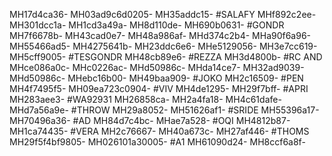 MH17d4ca36-
MH03ad9c6d0205-
MH35addc15-
#SALAFY
MHf892c2ee-
MH301dcc1a-
MH1cd3a49a-
MH8d110de-
MH690b0631-
#GONDR
MH7f6678b-
MH43cad0e7-
MH48a986af-
MHd374c2b4-
MHa90f6a96-
MH55466ad5-
MH4275641b-
MH23ddc6e6-
MHe5129056-
MH3e7cc619-
MH5cff9005-
#TESGONDR
MH48cb89e6-
#REZZA
MH3d4800b-
#RC AND
MHce086a0c-
MHc0226ac-
MHd50986c-
MHda14ce7-
MH32ad9039-
MHd50986c-
MHebc16b00-
MH49baa909-
#JOKO
MH2c16509-
#PEN
MH4f7495f5-
MH09ea723c0904-
#VIV
MH4de1295-
MH29f7bff-
#APRI
MH283aee3-
#WA92931
MH26858ca-
MH2a4fa18-
MH4c61dafe-
MHd7a56a9e-
#THROW
MH29a8052-
MH51626af1-
#SRIDE
MH55396a17-
MH70496a36-
#AD
MH84d7c4bc-
MHae7a528-
#OQI
MH4812b87-
MH1ca74435-
#VERA
MH2c76667-
MH40a673c-
MH27af446-
#THOMS
MH29f5f4bf9805-
MH026101a30005-
#A1
MH61090d24-
MH8ccf6a8f-